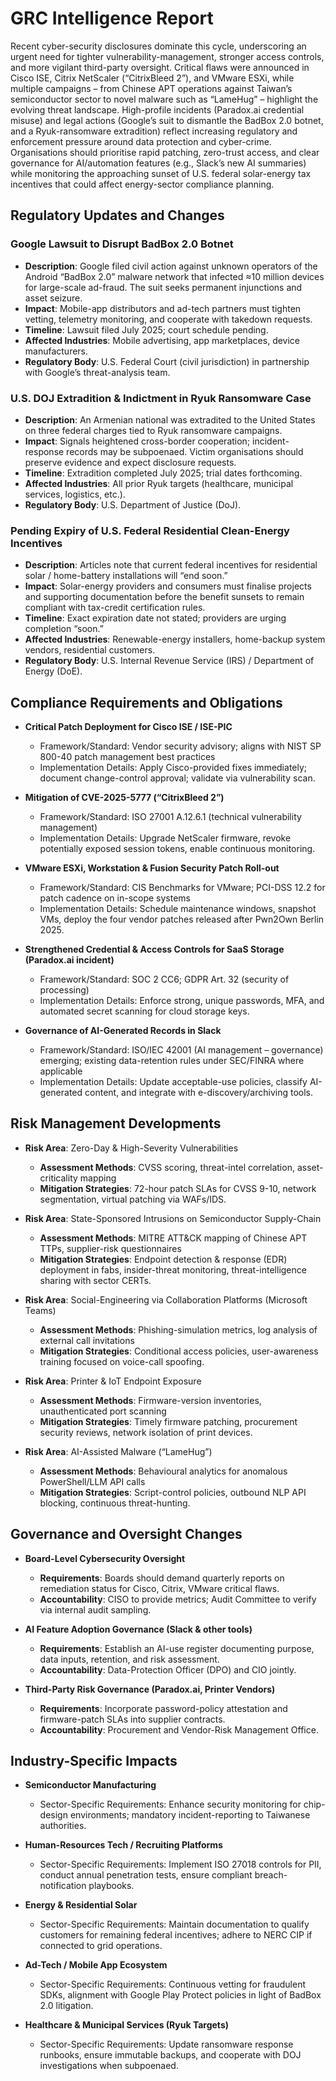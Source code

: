 # GRC Intelligence Report

Recent cyber-security disclosures dominate this cycle, underscoring an urgent need for tighter vulnerability-management, stronger access controls, and more vigilant third-party oversight.  Critical flaws were announced in Cisco ISE, Citrix NetScaler (“CitrixBleed 2”), and VMware ESXi, while multiple campaigns – from Chinese APT operations against Taiwan’s semiconductor sector to novel malware such as “LameHug” – highlight the evolving threat landscape.  High-profile incidents (Paradox.ai credential misuse) and legal actions (Google’s suit to dismantle the BadBox 2.0 botnet, and a Ryuk-ransomware extradition) reflect increasing regulatory and enforcement pressure around data protection and cyber-crime.  Organisations should prioritise rapid patching, zero-trust access, and clear governance for AI/automation features (e.g., Slack’s new AI summaries) while monitoring the approaching sunset of U.S. federal solar-energy tax incentives that could affect energy-sector compliance planning.

## Regulatory Updates and Changes

### Google Lawsuit to Disrupt BadBox 2.0 Botnet
- **Description**: Google filed civil action against unknown operators of the Android “BadBox 2.0” malware network that infected ≈10 million devices for large-scale ad-fraud.  The suit seeks permanent injunctions and asset seizure.  
- **Impact**: Mobile-app distributors and ad-tech partners must tighten vetting, telemetry monitoring, and cooperate with takedown requests.  
- **Timeline**: Lawsuit filed July 2025; court schedule pending.  
- **Affected Industries**: Mobile advertising, app marketplaces, device manufacturers.  
- **Regulatory Body**: U.S. Federal Court (civil jurisdiction) in partnership with Google’s threat-analysis team.

### U.S. DOJ Extradition & Indictment in Ryuk Ransomware Case
- **Description**: An Armenian national was extradited to the United States on three federal charges tied to Ryuk ransomware campaigns.  
- **Impact**: Signals heightened cross-border cooperation; incident-response records may be subpoenaed.  Victim organisations should preserve evidence and expect disclosure requests.  
- **Timeline**: Extradition completed July 2025; trial dates forthcoming.  
- **Affected Industries**: All prior Ryuk targets (healthcare, municipal services, logistics, etc.).  
- **Regulatory Body**: U.S. Department of Justice (DoJ).

### Pending Expiry of U.S. Federal Residential Clean-Energy Incentives
- **Description**: Articles note that current federal incentives for residential solar / home-battery installations will “end soon.”  
- **Impact**: Solar-energy providers and consumers must finalise projects and supporting documentation before the benefit sunsets to remain compliant with tax-credit certification rules.  
- **Timeline**: Exact expiration date not stated; providers are urging completion “soon.”  
- **Affected Industries**: Renewable-energy installers, home-backup system vendors, residential customers.  
- **Regulatory Body**: U.S. Internal Revenue Service (IRS) / Department of Energy (DoE).

## Compliance Requirements and Obligations

- **Critical Patch Deployment for Cisco ISE / ISE-PIC**  
  - Framework/Standard: Vendor security advisory; aligns with NIST SP 800-40 patch management best practices  
  - Implementation Details: Apply Cisco-provided fixes immediately; document change-control approval; validate via vulnerability scan.

- **Mitigation of CVE-2025-5777 (“CitrixBleed 2”)**  
  - Framework/Standard: ISO 27001 A.12.6.1 (technical vulnerability management)  
  - Implementation Details: Upgrade NetScaler firmware, revoke potentially exposed session tokens, enable continuous monitoring.

- **VMware ESXi, Workstation & Fusion Security Patch Roll-out**  
  - Framework/Standard: CIS Benchmarks for VMware; PCI-DSS 12.2 for patch cadence on in-scope systems  
  - Implementation Details: Schedule maintenance windows, snapshot VMs, deploy the four vendor patches released after Pwn2Own Berlin 2025.

- **Strengthened Credential & Access Controls for SaaS Storage (Paradox.ai incident)**  
  - Framework/Standard: SOC 2 CC6; GDPR Art. 32 (security of processing)  
  - Implementation Details: Enforce strong, unique passwords, MFA, and automated secret scanning for cloud storage keys.

- **Governance of AI-Generated Records in Slack**  
  - Framework/Standard: ISO/IEC 42001 (AI management – governance) emerging; existing data-retention rules under SEC/FINRA where applicable  
  - Implementation Details: Update acceptable-use policies, classify AI-generated content, and integrate with e-discovery/archiving tools.

## Risk Management Developments

- **Risk Area**: Zero-Day & High-Severity Vulnerabilities  
  - **Assessment Methods**: CVSS scoring, threat-intel correlation, asset-criticality mapping  
  - **Mitigation Strategies**: 72-hour patch SLAs for CVSS 9-10, network segmentation, virtual patching via WAFs/IDS.

- **Risk Area**: State-Sponsored Intrusions on Semiconductor Supply-Chain  
  - **Assessment Methods**: MITRE ATT&CK mapping of Chinese APT TTPs, supplier-risk questionnaires  
  - **Mitigation Strategies**: Endpoint detection & response (EDR) deployment in fabs, insider-threat monitoring, threat-intelligence sharing with sector CERTs.

- **Risk Area**: Social-Engineering via Collaboration Platforms (Microsoft Teams)  
  - **Assessment Methods**: Phishing-simulation metrics, log analysis of external call invitations  
  - **Mitigation Strategies**: Conditional access policies, user-awareness training focused on voice-call spoofing.

- **Risk Area**: Printer & IoT Endpoint Exposure  
  - **Assessment Methods**: Firmware-version inventories, unauthenticated port scanning  
  - **Mitigation Strategies**: Timely firmware patching, procurement security reviews, network isolation of print devices.

- **Risk Area**: AI-Assisted Malware (“LameHug”)  
  - **Assessment Methods**: Behavioural analytics for anomalous PowerShell/LLM API calls  
  - **Mitigation Strategies**: Script-control policies, outbound NLP API blocking, continuous threat-hunting.

## Governance and Oversight Changes

- **Board-Level Cybersecurity Oversight**  
  - **Requirements**: Boards should demand quarterly reports on remediation status for Cisco, Citrix, VMware critical flaws.  
  - **Accountability**: CISO to provide metrics; Audit Committee to verify via internal audit sampling.

- **AI Feature Adoption Governance (Slack & other tools)**  
  - **Requirements**: Establish an AI-use register documenting purpose, data inputs, retention, and risk assessment.  
  - **Accountability**: Data-Protection Officer (DPO) and CIO jointly.

- **Third-Party Risk Governance (Paradox.ai, Printer Vendors)**  
  - **Requirements**: Incorporate password-policy attestation and firmware-patch SLAs into supplier contracts.  
  - **Accountability**: Procurement and Vendor-Risk Management Office.

## Industry-Specific Impacts

- **Semiconductor Manufacturing**  
  - Sector-Specific Requirements: Enhance security monitoring for chip-design environments; mandatory incident-reporting to Taiwanese authorities.

- **Human-Resources Tech / Recruiting Platforms**  
  - Sector-Specific Requirements: Implement ISO 27018 controls for PII, conduct annual penetration tests, ensure compliant breach-notification playbooks.

- **Energy & Residential Solar**  
  - Sector-Specific Requirements: Maintain documentation to qualify customers for remaining federal incentives; adhere to NERC CIP if connected to grid operations.

- **Ad-Tech / Mobile App Ecosystem**  
  - Sector-Specific Requirements: Continuous vetting for fraudulent SDKs, alignment with Google Play Protect policies in light of BadBox 2.0 litigation.

- **Healthcare & Municipal Services (Ryuk Targets)**  
  - Sector-Specific Requirements: Update ransomware response runbooks, ensure immutable backups, and cooperate with DOJ investigations when subpoenaed.

